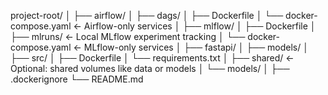 project-root/
│
├── airflow/
│   ├── dags/
│   ├── Dockerfile
│   └── docker-compose.yaml  ← Airflow-only services
│
├── mlflow/
│   ├── Dockerfile
│   ├── mlruns/              ← Local MLflow experiment tracking
│   └── docker-compose.yaml  ← MLflow-only services
│
├── fastapi/
│   ├── models/
│   ├── src/
│   ├── Dockerfile
│   └── requirements.txt
│
├── shared/                  ← Optional: shared volumes like data or models
│   └── models/
│
├── .dockerignore
└── README.md
